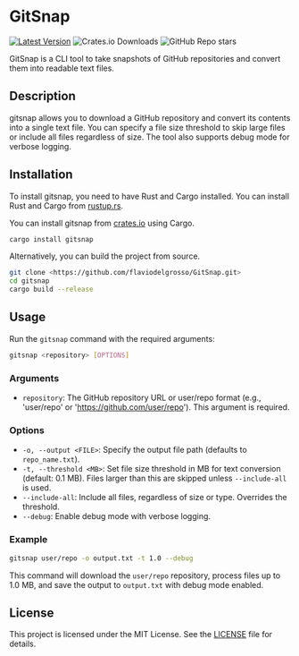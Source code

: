# GitSnap

[![Latest Version]][crates.io] ![Crates.io Downloads](https://img.shields.io/crates/d/gitsnap) ![GitHub Repo stars](https://img.shields.io/github/stars/flaviodelgrosso/gitsnap?style=flat)

[Latest Version]: https://img.shields.io/crates/v/gitsnap.svg
[crates.io]: https://crates.io/crates/gitsnap

GitSnap is a CLI tool to take snapshots of GitHub repositories and convert them into readable text files.

## Description

gitsnap allows you to download a GitHub repository and convert its contents into a single text file. You can specify a file size threshold to skip large files or include all files regardless of size. The tool also supports debug mode for verbose logging.

## Installation

To install gitsnap, you need to have Rust and Cargo installed. You can install Rust and Cargo from [rustup.rs](https://rustup.rs/).

You can install gitsnap from [crates.io](https://crates.io/crates/gitsnap) using Cargo.

```sh
cargo install gitsnap
```

Alternatively, you can build the project from source.

```sh
git clone <https://github.com/flaviodelgrosso/GitSnap.git>
cd gitsnap
cargo build --release
```

## Usage

Run the `gitsnap` command with the required arguments:

```sh
gitsnap <repository> [OPTIONS]
```

### Arguments

- `repository`: The GitHub repository URL or user/repo format (e.g., 'user/repo' or '<https://github.com/user/repo>'). This argument is required.

### Options

- `-o, --output <FILE>`: Specify the output file path (defaults to `repo_name.txt`).
- `-t, --threshold <MB>`: Set file size threshold in MB for text conversion (default: 0.1 MB). Files larger than this are skipped unless `--include-all` is used.
- `--include-all`: Include all files, regardless of size or type. Overrides the threshold.
- `--debug`: Enable debug mode with verbose logging.

### Example

```sh
gitsnap user/repo -o output.txt -t 1.0 --debug
```

This command will download the `user/repo` repository, process files up to 1.0 MB, and save the output to `output.txt` with debug mode enabled.

## License

This project is licensed under the MIT License. See the [LICENSE](LICENSE) file for details.
